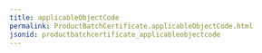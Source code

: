 ```yaml
---
title: applicableObjectCode
permalink: ProductBatchCertificate.applicableObjectCode.html
jsonid: productbatchcertificate_applicableobjectcode
---
```

